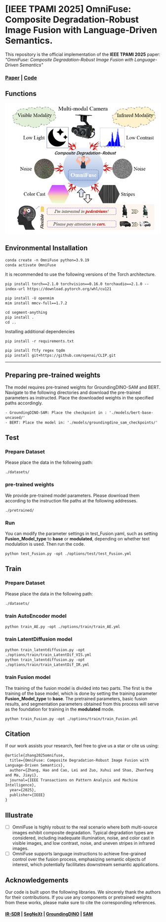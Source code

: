 # [IEEE TPAMI 2025] OmniFuse: Composite Degradation-Robust Image Fusion with Language-Driven Semantics.
This repository is the official implementation of the **IEEE TPAMI 2025** paper:
_"OmniFuse: Composite Degradation-Robust Image Fusion with Language-Driven Semantics"_ 
### [Paper](https://ieeexplore.ieee.org/abstract/document/10994384) | [Code](https://github.com/HaoZhang1018/OmniFuse) 
## Functions
![Schematic diagram of OmniFuse's functions.](https://github.com/HaoZhang1018/OmniFuse/blob/main/Display/Functions.png)

## Environmental Installation
```
conda create -n OmniFuse python=3.9.19
conda activate OmniFuse
```
It is recommended to use the following versions of the Torch architecture.
```
pip install torch==2.1.0 torchvision==0.16.0 torchaudio==2.1.0 --index-url https://download.pytorch.org/whl/cu121
```
```
pip install -U openmim
mim install mmcv-full==1.7.2
```
```
cd segment-anything
pip install .
cd ..
```
Installing additional dependencies
```
pip install -r requirements.txt
```
```
pip install ftfy regex tqdm
pip install git+https://github.com/openai/CLIP.git
```
****
## Preparing pre-trained weights
The model requires pre-trained weights for GroundingDINO-SAM and BERT.
Navigate to the following directories and download the pre-trained parameters as instructed.
Place the downloaded weights in the specified paths accordingly.
```
- GroundingDINO-SAM: Place the checkpoint in : './models/bert-base-uncased/'
- BERT: Place the model in: './models/groundingdino_sam_checkpoints/'
```
## Test
### Prepare Dataset
Please place the data in the following path:
```
./datasets/
```
### pre-trained weights
We provide pre-trained model parameters. Please download them according to the instruction file paths at the following addresses.
```
./pretrained/
```
### Run 
You can modify the parameter settings in test_Fusion.yaml, such as setting **Fusion_Model_type** to **base** or **modulated**, depending on whether text modulation is used. Then run the code.
```
python test_Fusion.py -opt ./options/test/test_Fusion.yml
```

## Train
### Prepare Dataset
Please place the data in the following path:
```
./datasets/
```
### train AutoEncoder model 
```
python train_AE.py -opt ./options/train/train_AE.yml
```
### train LatentDiffusion model 
```
python train_latentdiffusion.py -opt ./options/train/train_LatentDif_VIS.yml
python train_latentdiffusion.py -opt ./options/train/train_LatentDif_IR.yml
```
### train Fusion model
The training of the fusion model is divided into two parts. The first is the training of the base model, which is done by setting the training parameter **Fusion_Model_type** to **base**. The pretrained parameters, basic fusion results, and segmentation parameters obtained from this process will serve as the foundation for training in the **modulated** mode.
```
python train_Fusion.py -opt ./options/train/train_Fusion.yml
```

## Citation
If our work assists your research, feel free to give us a star or cite us using:
```
@article{zhang2025omnifuse,
  title={OmniFuse: Composite Degradation-Robust Image Fusion with Language-Driven Semantics},
  author={Zhang, Hao and Cao, Lei and Zuo, Xuhui and Shao, Zhenfeng and Ma, Jiayi},
  journal={IEEE Transactions on Pattern Analysis and Machine Intelligence},
  year={2025},
  publisher={IEEE}
}
```
## Illustrate
- [ ] OmniFuse is highly robust to the real scenario where both multi-source images exhibit composite degradation. Typical degradation types are considered, including inadequate illumination, noise, and color cast in visible images, and low contrast, noise, and uneven stripes in infrared images.
- [ ] OmniFuse supports language instructions to achieve fine-grained control over the fusion process, emphasizing semantic objects of interest, which potentially facilitates downstream semantic applications.
## Acknowledgements
Our code is built upon the following libraries. We sincerely thank the authors for their contributions. If you use any components or pretrained weights from these works, please make sure to cite the corresponding references.
#### [IR-SDR](https://github.com/Algolzw/image-restoration-sde) | [SegNeXt](https://github.com/Visual-Attention-Network/SegNeXt) | [GroundingDINO](https://github.com/IDEA-Research/GroundingDINO) | [SAM](https://github.com/facebookresearch/segment-anything) 
